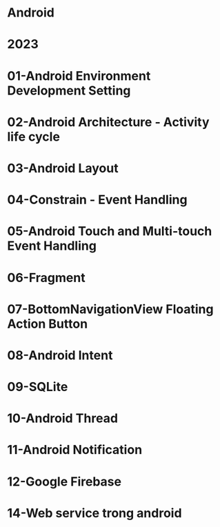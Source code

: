 # Android
# 2023
# 01-Android Environment Development Setting
# 02-Android Architecture - Activity life cycle
# 03-Android Layout
# 04-Constrain - Event Handling
# 05-Android Touch and Multi-touch Event Handling
# 06-Fragment
# 07-BottomNavigationView Floating Action Button
# 08-Android Intent
# 09-SQLite
# 10-Android Thread
# 11-Android Notification
# 12-Google Firebase
# 14-Web service trong android
